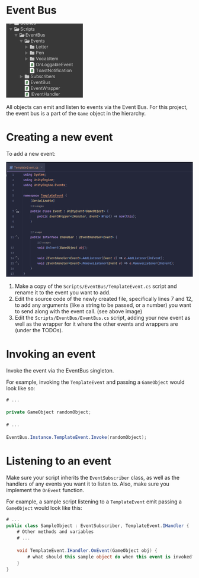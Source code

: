# Event Bus 

![The contents of the Scripts/EventBus directory.](img/eventbus.png)

All objects can emit and listen to events via the Event Bus. For this project, the event bus is a part of the `Game` object in the hierarchy.

# Creating a new event

To add a new event:

![The source code of the TemplateEvent script.](img/templateevent.png)

1. Make a copy of the `Scripts/EventBus/TemplateEvent.cs` script and rename it to the event you want to add.
2. Edit the source code of the newly created file, specifically lines 7 and 12, to add any arguments (like a string to be passed, or a number) you want to send along with the event call. (see above image)
3. Edit the `Scripts/EventBus/EventBus.cs` script, adding your new event as well as the wrapper for it where the other events and wrappers are (under the TODOs).

# Invoking an event

Invoke the event via the EventBus singleton.

For example, invoking the `TemplateEvent` and passing a `GameObject` would look like so:

```cs
# ...

private GameObject randomObject;

# ...

EventBus.Instance.TemplateEvent.Invoke(randomObject);
```

# Listening to an event

Make sure your script inherits the `EventSubscriber` class, as well as the handlers of any events you want it to listen to. Also, make sure you implement the `OnEvent` function.

For example, a sample script listening to a `TemplateEvent` emit passing a `GameObject` would look like this:

```cs
# ...
public class SampleObject : EventSubscriber, TemplateEvent.IHandler {
    # Other methods and variables
    # ... 

    void TemplateEvent.IHandler.OnEvent(GameObject obj) {
        # what should this sample object do when this event is invoked?
    }
}
```